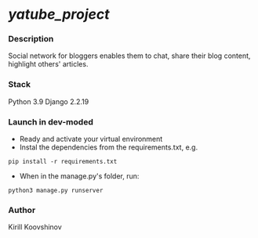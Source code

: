 # _yatube_project_

### Description
Social network for bloggers enables them to chat, share their blog content, highlight others' articles. 

### Stack
Python 3.9
Django 2.2.19

### Launch in dev-moded
- Ready and activate your virtual environment
- Instal the dependencies from the requirements.txt, e.g.
```
pip install -r requirements.txt
``` 
- When in the manage.py's folder, run:
```
python3 manage.py runserver
```

### Author
Kirill Koovshinov